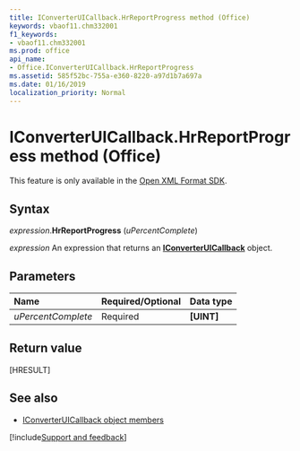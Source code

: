```yaml
---
title: IConverterUICallback.HrReportProgress method (Office)
keywords: vbaof11.chm332001
f1_keywords:
- vbaof11.chm332001
ms.prod: office
api_name:
- Office.IConverterUICallback.HrReportProgress
ms.assetid: 585f52bc-755a-e360-8220-a97d1b7a697a
ms.date: 01/16/2019
localization_priority: Normal
---
```



# IConverterUICallback.HrReportProgress method (Office)

This feature is only available in the [Open XML Format SDK](https://docs.microsoft.com/office/open-xml/open-xml-sdk).


## Syntax

_expression_.**HrReportProgress** (_uPercentComplete_)

_expression_ An expression that returns an **[IConverterUICallback](Office.IConverterUICallback.md)** object.


## Parameters

|Name|Required/Optional|Data type|
|:---|:----------------|:--------|
| _uPercentComplete_|Required|**[UINT]**|

## Return value

[HRESULT]


## See also

- [IConverterUICallback object members](overview/Library-Reference/iconverteruicallback-members-office.md)

[!include[Support and feedback](~/includes/feedback-boilerplate.md)]
